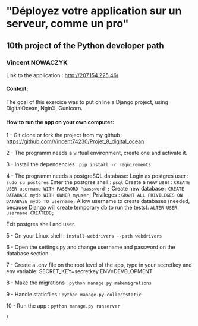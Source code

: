 # "Déployez votre application sur un serveur, comme un pro"
## 10th project of the Python developer path
### Vincent NOWACZYK


Link to the application :  http://207.154.225.46/


#### Context:
The goal of this exercice was to put online a Django project, using DigitalOcean, NginX, Gunicorn.


#### How to run the app on your own computer:
1 - Git clone or fork the project from my github : https://github.com/Vincent74230/Projet_8_digital_ocean

2 - The programm needs a virtual environment, create one and activate it.

3 - Install the dependencies : `pip install -r requirements`

4 - The programm needs a postgreSQL database:
Login as postgres user : `sudo su postgres`
Enter the postgres shell : `psql`
Create a new user : `CREATE USER username WITH PASSWORD 'password';`
Create new database : `CREATE DATABASE mydb WITH OWNER myuser;`
Privileges : `GRANT ALL PRIVILEGES ON DATABASE mydb TO username;`
Allow username to create databases (needed, because Django will create temporary db to run the tests):
`ALTER USER username CREATEDB;`

Exit postgres shell and user.

5 - On your Linux shell : `install-webdrivers --path webdrivers`

6 - Open the settings.py and change username and password on the database section.

7 - Create a .env file on the root level of the app, type in your secretkey and env variable:
SECRET_KEY=secretkey
ENV=DEVELOPMENT

8 - Make the migrations : `python manage.py makemigrations`

9 - Handle staticfiles : `python manage.py collectstatic`

10 - Run the app : `python manage.py runserver`

/